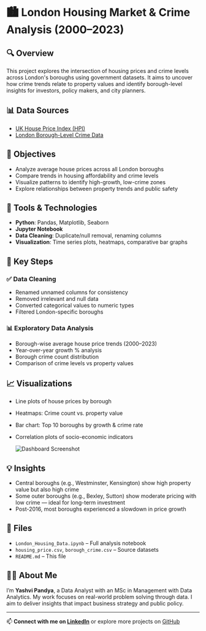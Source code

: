 # 🏙️ London Housing Market & Crime Analysis (2000–2023)

## 🔍 Overview
This project explores the intersection of housing prices and crime levels across London's boroughs using government datasets. It aims to uncover how crime trends relate to property values and identify borough-level insights for investors, policy makers, and city planners.

## 📊 Data Sources
- [UK House Price Index (HPI)](https://www.gov.uk/government/statistical-data-sets/house-price-index-statistical-data)
- [London Borough-Level Crime Data](https://data.police.uk/data/)

## 🎯 Objectives
- Analyze average house prices across all London boroughs
- Compare trends in housing affordability and crime levels
- Visualize patterns to identify high-growth, low-crime zones
- Explore relationships between property trends and public safety

## 🧰 Tools & Technologies
- **Python**: Pandas, Matplotlib, Seaborn
- **Jupyter Notebook**
- **Data Cleaning**: Duplicate/null removal, renaming columns
- **Visualization**: Time series plots, heatmaps, comparative bar graphs

## 🧪 Key Steps
### ✅ Data Cleaning
- Renamed unnamed columns for consistency
- Removed irrelevant and null data
- Converted categorical values to numeric types
- Filtered London-specific boroughs

### 📊 Exploratory Data Analysis
- Borough-wise average house price trends (2000–2023)
- Year-over-year growth % analysis
- Borough crime count distribution
- Comparison of crime levels vs property values

## 📈 Visualizations
- Line plots of house prices by borough
- Heatmaps: Crime count vs. property value
- Bar chart: Top 10 boroughs by growth & crime rate
- Correlation plots of socio-economic indicators

  ![Dashboard Screenshot](![London_Housing_AvgPrice](https://github.com/user-attachments/assets/ed3c6055-2b62-43e1-b3e3-a2bd1089d95b))

## 💡 Insights
- Central boroughs (e.g., Westminster, Kensington) show high property value but also high crime
- Some outer boroughs (e.g., Bexley, Sutton) show moderate pricing with low crime — ideal for long-term investment
- Post-2016, most boroughs experienced a slowdown in price growth

## 📂 Files
- `London_Housing_Data.ipynb` – Full analysis notebook
- `housing_price.csv`, `borough_crime.csv` – Source datasets
- `README.md` – This file

## 🙋‍♀️ About Me
I’m **Yashvi Pandya**, a Data Analyst with an MSc in Management with Data Analytics. My work focuses on real-world problem solving through data. I aim to deliver insights that impact business strategy and public policy.

---

📫 **Connect with me on [LinkedIn](https://www.linkedin.com/in/yashvipandya)** or explore more projects on [GitHub](https://github.com/YashviPandya)
